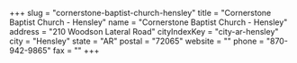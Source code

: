 +++
slug = "cornerstone-baptist-church-hensley"
title = "Cornerstone Baptist Church - Hensley"
name = "Cornerstone Baptist Church - Hensley"
address = "210 Woodson Lateral Road"
cityIndexKey = "city-ar-hensley"
city = "Hensley"
state = "AR"
postal = "72065"
website = ""
phone = "870-942-9865"
fax = ""
+++
